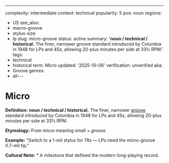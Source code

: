 ---
complexity: intermediate
context: technical
popularity: 5
pos: noun
regions:
- US
see_also:
- macro-groove
- stylus-size
- lp
slug: micro-groove
status: active
summary: '**noun / technical / historical.** The finer, narrower groove standard introduced
  by Columbia in 1948 for LPs and 45s, allowing 20-plus minutes per side at 33⅓ RPM.'
tags:
- technical
- historical
term: Micro
updated: '2025-10-06'
verification: unverified
aka:
- Groove
genres:
- all---

# Micro

**Definition:** **noun / technical / historical.** The finer, narrower [groove](../g/groove-wear/) standard introduced by Columbia in 1948 for LPs and 45s, allowing 20-plus minutes per side at 33⅓ RPM.

**Etymology:** From *micro* meaning small + *groove.*

**Example:** “Switch to a 1-mil stylus for 78s — LPs need the micro-groove 0.7-mil tip.”

**Cultural Note:** * A milestone that defined the modern long-playing record.

